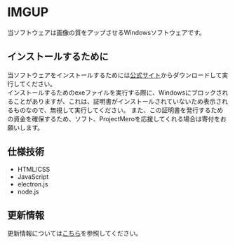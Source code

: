 # IMGUP

当ソフトウェアは画像の質をアップさせるWindowsソフトウェアです。

## インストールするために

当ソフトウェアをインストールするためには[公式サイト](https://imgup.merofn.com)からダウンロードして実行してください。</br>
インストールするためのexeファイルを実行する際に、Windowsにブロックされることがありますが、これは、証明書がインストールされていないため表示されるものなので、無視して実行してください。
また、この証明書を発行するための資金を確保するため、ソフト、ProjectMeroを応援してくれる場合は寄付をお願いします。

## 仕様技術
- HTML/CSS
- JavaScript
- electron.js
- node.js

## 更新情報

更新情報については[こちら](./update.md)を参照してください。

